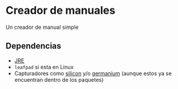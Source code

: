 # Creador de manuales
Un creador de manual simple

## Dependencias
- [JRE](https://www.java.com/es/download/manual.jsp)
- `leafpad` si esta en Linux
- Capturadores como [silicon](https://github.com/Aloxaf/silicon) y/o [germanium](https://github.com/matsuyoshi30/germanium)
  (aunque estos ya se encuentran dentro de los paquetes)